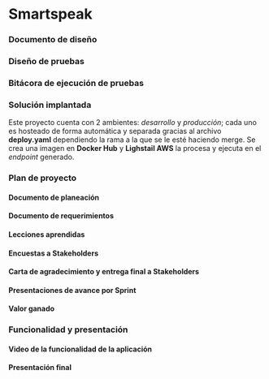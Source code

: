 # Smartspeak

### Documento de diseño

### Diseño de pruebas

### Bitácora de ejecución de pruebas

### Solución implantada
Este proyecto cuenta con 2 ambientes: _desarrollo_ y _producción_; cada uno es hosteado de forma automática y separada gracias al archivo **deploy.yaml** dependiendo la rama a la que se le esté haciendo merge. Se crea una imagen en **Docker Hub** y **Lighstail AWS** la procesa y ejecuta en el _endpoint_ generado.

### Plan de proyecto
#### Documento de planeación
#### Documento de requerimientos
#### Lecciones aprendidas
#### Encuestas a Stakeholders
#### Carta de agradecimiento y entrega final a Stakeholders
#### Presentaciones de avance por Sprint
#### Valor ganado

### Funcionalidad y presentación
#### Video de la funcionalidad de la aplicación
#### Presentación final
